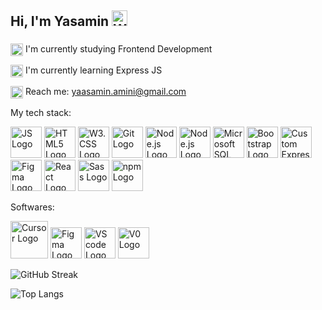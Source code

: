 ## Hi, I'm Yasamin <img src="https://raw.githubusercontent.com/Tarikul-Islam-Anik/Animated-Fluent-Emojis/master/Emojis/Hand%20gestures/Waving%20Hand.png" alt="Waving Hand" width="25" height="25" />
###
<p>
  <img src="https://raw.githubusercontent.com/Tarikul-Islam-Anik/Animated-Fluent-Emojis/master/Emojis/People%20with%20professions/Woman%20Technologist%20Light%20Skin%20Tone.png" width="20" style="vertical-align: top;" alt="Technologist" />
  I'm currently studying Frontend Development
</p>

<p>
  <img src="https://raw.githubusercontent.com/Tarikul-Islam-Anik/Animated-Fluent-Emojis/master/Emojis/Animals/Blossom.png" width="20" style="vertical-align: top;" alt="Blossom" />
  I'm currently learning Express JS
</p>

<p>
  <img src="https://res.cloudinary.com/dv3ljntuc/image/upload/v1749723405/E-Mail_1_getmsb.png"  width="20" style="vertical-align: top;" alt="Email" />
  Reach me: <a href="mailto:yaasamin.amini@gmail.com">yaasamin.amini@gmail.com</a>
</p>



<!--
**yas-amini/yas-amini** is a ✨ _special_ ✨ repository because its `README.md` (this file) appears on your GitHub profile.

Here are some ideas to get you started:

- 🔭 I’m currently working on ...
- 🌱 I’m currently learning ...
- 👯 I’m looking to collaborate on ...
- 🤔 I’m looking for help with ...
- 💬 Ask me about ...
- 📫 How to reach me: ...
- 😄 Pronouns: ...
- ⚡ Fun fact: ...
-->
My tech stack:
<p align="left">
  <img src="https://www.svgrepo.com/show/303206/javascript-logo.svg" height="50" alt="JS Logo" />
  <img src="https://upload.wikimedia.org/wikipedia/commons/thumb/3/38/HTML5_Badge.svg/512px-HTML5_Badge.svg.png?20110131171049" height="50" alt="HTML5 Logo" />
  <img src="https://upload.wikimedia.org/wikipedia/commons/6/62/CSS3_logo.svg" height="50" alt="W3.CSS Logo" />
  <img src="https://git-scm.com/images/logos/downloads/Git-Icon-1788C.svg" height="50" alt="Git Logo" />
    <img src="https://res.cloudinary.com/dv3ljntuc/image/upload/v1749727260/Group_4_wgp2dv.svg" height="50" alt="Node.js Logo" />

  <img src="https://upload.wikimedia.org/wikipedia/commons/thumb/d/d9/Node.js_logo.svg/590px-Node.js_logo.svg.png" height="50" alt="Node.js Logo" />
  <img src="https://files.brandlogos.net/svg/p9rFMhuYOp/microsoft-sql-server-logo-brandlogos.net_eer8xkaa1.svg" height="50" alt="Microsoft SQL Server Logo" />
  <img src="https://upload.wikimedia.org/wikipedia/commons/b/b2/Bootstrap_logo.svg" height="50" alt="Bootstrap Logo" />
<img src="https://res.cloudinary.com/dv3ljntuc/image/upload/v1749722453/Group_2_hpdnsl.svg" height="50" alt="Custom Express.js Logo" />
  <img src="https://cdn.jsdelivr.net/gh/devicons/devicon/icons/figma/figma-original.svg" height="50" alt="Figma Logo" />
  <img src="https://cdn.jsdelivr.net/gh/devicons/devicon/icons/react/react-original.svg" height="50" alt="React Logo" />
    <img src="https://upload.wikimedia.org/wikipedia/commons/thumb/9/96/Sass_Logo_Color.svg/2560px-Sass_Logo_Color.svg.png" height="50" alt="Sass Logo" />
    <img src="https://res.cloudinary.com/dv3ljntuc/image/upload/v1749727046/Group_3_hbgona.svg" height="50" alt="npm Logo" />


</p>


Softwares:
<p align="left">
  <img height="60" src="https://www.cursor.com/assets/images/logo.svg" height="50" alt="Cursor Logo" />
  <img src="https://cdn.jsdelivr.net/gh/devicons/devicon/icons/figma/figma-original.svg" height="50" alt="Figma Logo" />
  <img src="https://upload.wikimedia.org/wikipedia/commons/thumb/9/9a/Visual_Studio_Code_1.35_icon.svg/512px-Visual_Studio_Code_1.35_icon.svg.png" height="50" alt="VS code Logo" />
  <img src="https://res.cloudinary.com/dv3ljntuc/image/upload/v1749721958/Group_1_i7groe.png" height="50" alt="V0 Logo" />


</p>

![GitHub Streak](https://github-readme-streak-stats.herokuapp.com/?user=yas-amini)

![Top Langs](https://github-readme-stats.vercel.app/api/top-langs/?username=yas-amini&layout=compact&langs_count=10)







